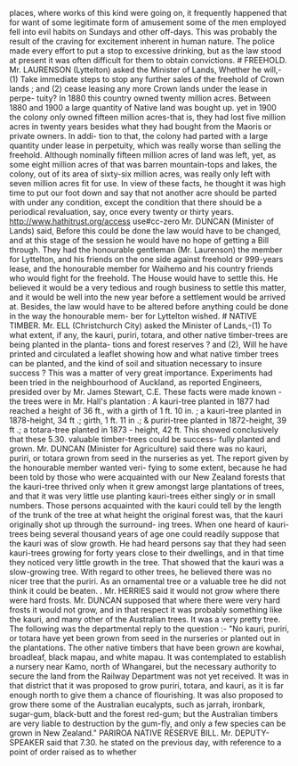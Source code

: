 places, where works of this kind were going on, it frequently happened that for want of some legitimate form of amusement some of the men employed fell into evil habits on Sundays and other off-days. This was probably the result of the craving for excitement inherent in human nature. The police made every effort to put a stop to excessive drinking, but as the law stood at present it was often difficult for them to obtain convictions. # FREEHOLD. Mr. LAURENSON (Lyttelton) asked the Minister of Lands, Whether he will,-(1) Take immediate steps to stop any further sales of the freehold of Crown lands ; and (2) cease leasing any more Crown lands under the lease in perpe- tuity? In 1880 this country owned twenty million acres. Between 1880 and 1900 a large quantity of Native land was bought up. yet in 1900 the colony only owned fifteen million acres-that is, they had lost five million acres in twenty years besides what they had bought from the Maoris or private owners. In addi- tion to that, the colony had parted with a large quantity under lease in perpetuity, which was really worse than selling the freehold. Although nominally fifteen million acres of land was left, yet, as some eight million acres of that was barren mountain-tops and lakes, the colony, out of its area of sixty-six million acres, was really only left with seven million acres fit for use. In view of these facts, he thought it was high time to put our foot down and say that not another acre should be parted with under any condition, except the condition that there should be a periodical revaluation, say, once every twenty or thirty years. http://www.hathitrust.org/access use#cc-zero Mr. DUNCAN (Minister of Lands) said, Before this could be done the law would have to be changed, and at this stage of the session he would have no hope of getting a Bill through. They had the honourable gentleman (Mr. Laurenson) the member for Lyttelton, and his friends on the one side against freehold or 999-years lease, and the honourable member for Waihemo and his country friends who would fight for the freehold. The House would have to settle this. He believed it would be a very tedious and rough business to settle this matter, and it would be well into the new year before a settlement would be arrived at. Besides, the law would have to be altered before anything could be done in the way the honourable mem- ber for Lyttelton wished. # NATIVE TIMBER. Mr. ELL (Christchurch City) asked the Minister of Lands,-(1) To what extent, if any, the kauri, puriri, totara, and other native timber-trees are being planted in the planta- tions and forest reserves ? and (2), Will he have printed and circulated a leaflet showing how and what native timber trees can be planted, and the kind of soil and situation necessary to insure success ? This was a matter of very great importance. Experiments had been tried in the neighbourhood of Auckland, as reported Engineers, presided over by Mr. James Stewart, C.E. These facts were made known -the trees were in Mr. Hall's plantation : A kauri-tree planted in 1877 had reached a height of 36 ft., with a girth of 1 ft. 10 in. ; a kauri-tree planted in 1878-height, 34 ft .; girth, 1 ft. 11 in .; & puriri-tree planted in 1872-height, 39 ft .; a totara-tree planted in 1873 - height, 42 ft. This showed conclusively that these 5.30. valuable timber-trees could be success- fully planted and grown. Mr. DUNCAN (Minister for Agriculture) said there was no kauri, puriri, or totara grown from seed in the nurseries as yet. The report given by the honourable member wanted veri- fying to some extent, because he had been told by those who were acquainted with our New Zealand forests that the kauri-tree thrived only when it grew amongst large plantations of trees, and that it was very little use planting kauri-trees either singly or in small numbers. Those persons acquainted with the kauri could tell by the length of the trunk of the tree at what height the original forest was, that the kauri originally shot up through the surround- ing trees. When one heard of kauri-trees being several thousand years of age one could readily suppose that the kauri was of slow growth. He had heard persons say that they had seen kauri-trees growing for forty years close to their dwellings, and in that time they noticed very little growth in the tree. That showed that the kauri was a slow-growing tree. With regard to other trees, he believed there was no nicer tree that the puriri. As an ornamental tree or a valuable tree he did not think it could be beaten. . Mr. HERRIES said it would not grow where there were hard frosts. Mr. DUNCAN supposed that where there were very hard frosts it would not grow, and in that respect it was probably something like the kauri, and many other of the Australian trees. It was a very pretty tree. The following was the departmental reply to the question :- "No kauri, puriri, or totara have yet been grown from seed in the nurseries or planted out in the plantations. The other native timbers that have been grown are kowhai, broadleaf, black mapau, and white mapau. It was contemplated to establish a nursery near Kamo, north of Whangarei, but the necessary authority to secure the land from the Railway Department was not yet received. It was in that district that it was proposed to grow puriri, totara, and kauri, as it is far enough north to give them a chance of flourishing. It was also proposed to grow there some of the Australian eucalypts, such as jarrah, ironbark, sugar-gum, black-butt and the forest red-gum; but the Australian timbers are very liable to destruction by the gum-fly, and only a few species can be grown in New Zealand." PARIROA NATIVE RESERVE BILL. Mr. DEPUTY-SPEAKER said that 7.30. he stated on the previous day, with reference to a point of order raised as to whether 